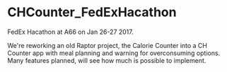 # CHCounter_FedExHacathon

FedEx Hacathon at A66 on Jan 26-27 2017.

We're reworking an old Raptor project, the Calorie Counter into a CH Counter app with meal planning and warning for overconsuming options. Many features planned, will see how much is possible to implement.
